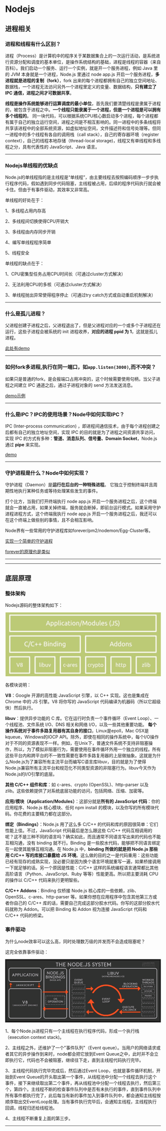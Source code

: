 # Nodejs

## 进程相关

### 进程和线程有什么区别？

进程（Process）是计算机中的程序关于某数据集合上的一次运行活动，是系统进行资源分配和调度的基本单位，是操作系统结构的基础，进程是线程的容器（来自百科）。我们启动一个服务、运行一个实例，就是开一个服务进程，例如 Java 里的 JVM 本身就是一个进程，Node.js 里通过 node app.js 开启一个服务进程，**多进程就是进程的复制（fork）**，fork 出来的每个进程都拥有自己的独立空间地址、数据栈，一个进程无法访问另外一个进程里定义的变量、数据结构，**只有建立了 IPC 通信，进程之间才可数据共享**。

**线程是操作系统能够进行运算调度的最小单位**，首先我们要清楚线程是隶属于进程的，被包含于进程之中。**一个线程只能隶属于一个进程，但是一个进程是可以拥有多个线程的**。
同一块代码，可以根据系统CPU核心数启动多个进程，每个进程都有属于自己的独立运行空间，进程之间是不相互影响的。同一进程中的多条线程将共享该进程中的全部系统资源，如虚拟地址空间，文件描述符和信号处理等。但同一进程中的多个线程有各自的调用栈（call stack），自己的寄存器环境（register context），自己的线程本地存储（thread-local storage)，线程又有单线程和多线程之分，具有代表性的 JavaScript、Java 语言。


---


### Nodejs单线程的优缺点

Node.js的单线程指的是主线程是“单线程”，由主要线程去按照编码顺序一步步执行程序代码，假如遇到同步代码阻塞，主线程被占用，后续的程序代码执行就会被卡住。但由于有事件驱动，其效率又非常高。

单线程的好处在于：

1、多线程占用内存高

2、多线程间切换使得CPU开销大

3、多线程由内存同步开销

4、编写单线程程序简单

5、线程安全

单线程的缺点在于：

1、CPU密集型任务占用CPU时间长（可通过cluster方式解决）

2、无法利用CPU的多核（可通过cluster方式解决）

3、单线程抛出异常使得程序停止（可通过try catch方式或自动重启机制解决）


---

### 什么是孤儿进程？

父进程创建子进程之后，父进程退出了，但是父进程对应的一个或多个子进程还在运行，这些子进程会被系统的 init 进程收养，**对应的进程 ppid 为 1**，这就是孤儿进程。

[此处有demo](https://github.com/FunnyLiu/nodeDemo#fork_orphan)

---

### 如何fork多进程,执行在同一端口，如`app.listen(3000)`,而不冲突？


如果只是普通的fork，是会报端口占用冲突的，这个时候需要使用句柄，当父子进程之间建立 IPC 通道之后，通过子进程对象的 send 方法发送消息。

[demo示例](https://github.com/FunnyLiu/nodeDemo#fork_multiprocess_sameport)

---

### 什么是IPC？IPC的使用场景？Node中如何实现IPC？

IPC (Inter-process communication) ，即进程间通信技术，由于每个进程创建之后都有自己的独立地址空间，实现 IPC 的目的就是为了进程之间资源共享访问，实现 IPC 的方式有多种：**管道、消息队列、信号量、Domain Socket**，Node.js 通过 **pipe** 来实现。

[demo](https://github.com/FunnyLiu/nodeDemo#ipc_pipe)

---

### 守护进程是什么？Node中如何实现？

守护进程（Daemon）是**运行在后台的一种特殊进程**。 它独立于控制终端并且周期性地执行某种任务或等待处理某些发生的事件。

打个比方，当我们打开终端执行 node app.js 开启一个服务进程之后，这个终端就会一直被占用，如果关掉终端，服务就会断掉，即前台运行模式。如果采用守护进程进程方式，这个终端我执行 node app.js 开启一个服务进程之后，我还可以在这个终端上做些别的事情，且不会相互影响。

Node界有一些常用的守护进程库如forever/pm2/nodemon/Egg-Cluster等。

[实现一个简单的守护进程](https://github.com/FunnyLiu/nodeDemo/blob/master/readme.md#daemon)

[forever的原理也是类似](https://github.com/foreversd/forever-monitor/blob/master/lib/forever-monitor/monitor.js#L229)



---
---

## 底层原理

### 整体架构

Nodejs源码的整体架构如下：

<img src="https://raw.githubusercontent.com/brizer/graph-bed/master/img/20190701094137.png"/>

各模块说明：

**V8**：Google 开源的高性能 JavaScript 引擎，以 C++ 实现。这也是集成在 Chrome 中的 JS 引擎。V8 将你写的 JavaScript 代码编译为机器码（所以它超级快）然后执行。

**libuv**：提供异步功能的 C 库。它在运行时负责一个事件循环（Event Loop）、一个线程池、文件系统 I/O、DNS 相关和网络 I/O，以及一些其他重要功能。
**每个操作系统对于事件多路复用器有其自身的接口**，Linux是epoll，Mac OSX是kqueue，Windows的IOCP API。除外，即使在相同的操作系统中，每个I/O操作对于不同的资源表现不一样。例如，在Unix下，普通文件系统不支持非阻塞操作，所以，为了模拟非阻塞行为，需要使用在事件循环外用一个独立的线程。所有这些平台内和跨平台的不一致性需要在事件多路复用器的上层做抽象。这就是为什么Node.js为了兼容所有主流平台而编写C语言库libuv，目的就是为了使得Node.js兼容所有主流平台和规范化不同类型资源的非阻塞行为。libuv今天作为Node.js的I/O引擎的底层。

**其他 C/C++ 组件和库**：如 c-ares、crypto (OpenSSL)、http-parser 以及 zlib。这些依赖提供了对系统底层功能的访问，包括网络、压缩、加密等。

**应用/模块（Application/Modules）**：这部分就是**所有的 JavaScript 代码**：你的应用程序、Node.js 核心模块、任何 npm install 的模块，以及你写的所有模块代码。你花费的主要精力都在这部分。

**绑定（Bindings）**：Node.js 用了这么多 C/C++ 的代码和库的原因很简单：它们性能上佳。不过，JavaScript 代码最后是怎么跟这些 C/C++ 代码互相调用的呢？这不是三种不同的语言吗？确实如此，而且通常不同语言写出来的代码也不能互相沟通，没有 binding 就不行。Binding 是一些胶水代码，能够把不同语言绑定在一起使其能够互相沟通。在 Node.js 中，**binding 所做的就是把 Node.js 那些用 C/C++ 写的库接口暴露给 JS 环境**。这么做的目的之一是代码重用：这些功能已经有现存的成熟实现，没必要只是因为换个语言环境就重写一遍，如果桥接调用一下就足够的话。另一个原因是性能：C/C++ 这样的系统编程语言通常都比其他高阶语言（Python、JavaScript、Ruby 等等）性能更高。所以把主要消耗 CPU 的操作以 C/C++ 代码来执行更明智些。

**C/C++ Addons**：Binding 仅桥接 Node.js 核心库的一些依赖，zlib、OpenSSL、c-ares、http-parser 等。如果你想在应用程序中包含其他第三方或者你自己的 C/C++ 库的话，需要自己完成这部分胶水代码。你写的这部分胶水代码就称为 Addon。可以把 Binding 和 Addon 视为连接 JavaScript 代码和 C/C++ 代码的桥梁。


### 事件驱动

为什么node效率可以这么高，同时处理数万级的并发而不会造成阻塞呢？

这完全依靠事件驱动：

<img src="https://raw.githubusercontent.com/brizer/graph-bed/master/img/20190701100810.png"/>

1、每个Node.js进程只有一个主线程在执行程序代码，形成一个执行栈（execution context stack)。

2、主线程之外，还维护了一个"事件队列"（Event queue）。当用户的网络请求或者其它的异步操作到来时，node都会把它放到Event Queue之中，此时并不会立即执行它，代码也不会被阻塞，继续往下走，直到主线程代码执行完毕。

3、主线程代码执行完毕完成后，然后通过Event Loop，也就是事件循环机制，开始到Event Queue的开头取出第一个事件，从线程池中分配一个线程去执行这个事件，接下来继续取出第二个事件，再从线程池中分配一个线程去执行，然后第三个，第四个。主线程不断的检查事件队列中是否有未执行的事件，直到事件队列中所有事件都执行完了，此后每当有新的事件加入到事件队列中，都会通知主线程按顺序取出交EventLoop处理。当有事件执行完毕后，会通知主线程，主线程执行回调，线程归还给线程池。

4、主线程不断重复上面的第三步。

---


